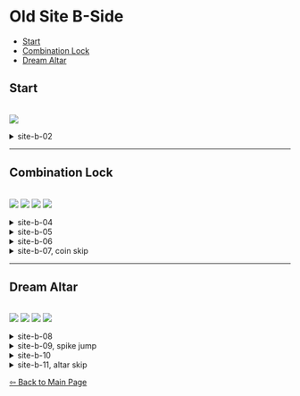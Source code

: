 # Old Site B-Side
 
- [Start](#start)
- [Combination Lock](#combination-lock)
- [Dream Altar](#dream-altar)

## Start
\
  <img src="image link, width, height"/>
  
  <details>
  <summary>site-b-02</summary>
  
  ![gif](gif link)
  \
  ![cue](cue link)
  \
  This cornerkick is set up out of a buffered updemo wallbounce. Do a single dream jump out of the block beforehand to set up your height, then buffer the updemo wb -> cornerkick once you are on the right side of the pillar.
  </details>
  
----
## Combination Lock
\
 <img src="room 2 ddj"/>
 <img src="room 3 cornerjump"/>
 <img src="room 4 fast cycle"/>
 <img src="coin skip"/>
 
 <details>
 <summary>site-b-04</summary>
 
 ![gif](gif link)
 \
 Doing a dream doublejump out of this block allows you to make it over the spikes without using a dash. From here, demoing near the top of the dreamblock allows you to avoid the Badeline cycle every time. Note that there are a few pixels near the very top of the dreamblock where you die to the wall on the other side, so wait a tiny bit before dashing.
 </details>
 
 <details>
 <summary>site-b-05</summary>
 
 ![gif](gif link)
 
 From landing on the safe area next to the spikes, do an upleft dash into a buffered right demodash. From here, holding downright, then grab once you're near the bottom, allows you to consistently cornerjump at the bottom, setting up a wallbounce to exit the room. Alternatively, from the right demodash into the dreamblock it may help to hold your demo button and just hold right instead, depending on whether your demo button is also bound to movement down.
 </details>
 
 <details>
 <summary>site-b-06</summary>
 
 ![gif](gif link)
 \
 ![cue](cue link)
 \
 
 To achieve the fastest cycle here, you want to try and do this upright as close as possible to the edge without bonking and dashing into the wall instead. From roughly this position, you want to buffer an upright dash -> downleft dash -> updash, hold right for a brief moment then down dash to skip the Badeline cycle. This is somewhat feel based, but can be consistent with practice and saves quite a lot over waiting out the Badeline cycles.
 
 </details>
 
 <details>
 
 <summary>site-b-07, coin skip</summary>
 
 ![gif](gif link)
 \
 There are a few ways to skip the coins in this room, but the easiest (and most fullgame viable) setup is doing an upleft demodash over the coin block. This can be set up either by dashing far left out of the last dreamblock, or dashing on the right side and holding jump off a walljump off the right wall when you exit: whichever you prefer.
 \
 ![cue](cue link)
 \
 From here, you can make it to the end of the room by pressing both jump buttons back to back: first to jump off the block, then the second to kick off the spiked wall behind you. To line this up, Madeline's hands should be roughly aligned with the black line or slightly below it. This has a few pixels leeway either side, so you can just use anywhere around the middle of the block as a rough cue for this. This strat as a whole saves a bit over 2 seconds over collecting the coins, and is rather lenient, so I would recommend trying it if you plan on running B-Side categories.
 </details>
 

----
## Dream Altar
\
 <img src="dreamblock upright">
 <img src="spike jump">
 <img src="neutral ddj?">
 <img src="altar skip">
 
 <details>
 <summary>site-b-08</summary>
 
 ![gif](gif link)
 \
 ![cue](https://cdn.discordapp.com/attachments/785077819771453461/920710025251520633/2b1.png)
 \
 To set up the upright through the wall here, line up Madeline's hand roughly with the bottom half of this pink diamond. The pixel shown in the cue is the highest pixel this will work, there are 2 pixels below which also work. (need to test that's true + show other method)
 
 </details>
 
 <details>
 <summary>site-b-09, spike jump</summary>
 
 ![gif](gif link)
 \
 There are a few setups to the spike jump in this room worth mentioning. One method is to hug the right wall on entry, dash up into the dreamblock, hold right then at some point after you have reached the peak of your jump briefly tap left. This is most viable on keyboard, however it can be viable on controller, either with a movement left button or reaching over with your right hand to press left on the dpad if you are an analog user.
 
 Alternatively, you can hug the right wall on entry, dash up into the dreamblock, hold right then at some point briefly let go of right. This has the same effect, but may be easier on certain control schemes.
 
 \
 ![gif](gif link)
 \
 One slightly slower, but perhaps more consistent setup is doing a neutral wallbounce when exiting the previous screen. This lines you up in such a way that you can just hold right out of updashing into the dreamblock. This spikejump as a whole saves around a second over taking the second dream block, so it is worth considering if you can get it consistent.
 
 </details>
 
 <details>
 <summary>site-b-10</summary>
 
 ![gif](gif link)
 \
 This screen is somewhat self-explanatory, but there are a few things worth noting here. Firstly, aim to be as far left as possible when dashing up into this dreamblock initially. This will allow you to reach the coin without doing a walljump on the left side, saving a few tenths. Afterwards, doing a left demodash into the dreamblock then doing a neutral dream doublejump once you exit allows you to skip the left wall entirely, saving a bit. This is somewhat difficult, but it is also fairly low risk, so I would recommend giving it a try.
 ![gif](gif link)
 \
 This is an alternative route for this room some people may find easier, especially if you dislike the neutral dream doublejump in the other route.
 
 </details>
 
 <details>
 <summary>site-b-11, altar skip</summary>
 
 ![gif](https://github.com/Tiyo98/farewell-b-side-cuecollection/blob/main/images/site/2b%20altar%20skip.webp)
 \
 This is one of the biggest skips in the game, saving around 7 seconds over collecting all the coins in this room, and can be made very trivial with a demodash button, so I would highly recommend learning it at all levels. Upon entering this screen, do a normal upright dash into the dreamblock, then hold up+left+grab. If you want to be safe, from here you can climb up slightly until you are near the top here. Then, do an upleft demodash into an upright dash to exit the room, succesfully having skipped all the coins. (i want to add more here but need to think of words)
 
 </details>
 
[⇦ Back to Main Page](https://github.com/Tiyo98/celeste-cuecollection)
